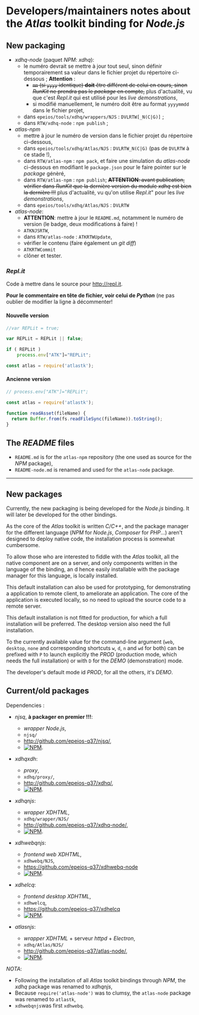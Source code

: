 # Developers/maintainers notes about the *Atlas* toolkit binding for *Node.js*

## New packaging

- *xdhq-node* (paquet *NPM*: *xdhq*):
  - le numéro devrait se mettre à jour tout seul, sinon définir temporairement sa valeur dans le fichier projet du répertoire ci-dessous ; **Attention** :
    - ~~`mm` (si `yyyy` identique) **doit** être différent de celui en cours, sinon *RunKit* ne prendra pas le  *package* en compte,~~ plus d'actualité, vu que c'est *Repl.it* qui est utilisé pour les *live demonstrations*,
    - si modifié manuellement, le numéro doit être au format `yyyymmdd` dans le fichier projet,
  - dans `epeios/tools/xdhq/wrappers/NJS` : `DVLRTW[_N(C|G)]` ;
  - dans `RTW/xdhq-node` : `npm publish` ;
- *atlas-npm*
  - mettre à jour le numéro de version dans le fichier projet du répertoire ci-dessous,
  - dans `epeios/tools/xdhq/Atlas/NJS` : `DVLRTW_N(C|G)` (pas de `DVLRTW` à ce stade !),
  - dans `RTW/atlas-npm` : `npm pack`, et faire une simulation du *atlas-node* ci-dessous en modifiant le `package.json` pour le faire pointer sur le *package* génèré,
  - dans `RTW/atlas-npm` : `npm publish`; ~~**ATTENTION**: avant publication, vérifier dans *RunKit* que la dernière version du module *xdhq* est bien la dernière !!!~~ plus d'actualité, vu qu'on utilise *Repl.it*" pour les *live demonstrations*,
  - dans `epeios/tools/xdhq/Atlas/NJS` : `DVLRTW`
- *atlas-node*:
  - **ATTENTION**: mettre à jour le `README.md`, notamment le numéro de version (le badge, deux modifications à faire) !
  - `ATKNJSRTW`,
  - dans `RTW/atlas-node` : `ATKRTWUpdate`,
  - vérifier le contenu (faire également un *git diff*)
  - `ATKRTWCommit`
  - clôner et tester.

### *Repl.it*

Code à mettre dans le source pour <http://repl.it>.

**Pour le commentaire en tête de fichier, voir celui de *Python*** (ne pas oublier de modifier la ligne à décommenter!

#### Nouvelle version

``` javascript
//var REPLit = true;

var REPLit = REPLit || false;

if ( REPLit )
    process.env["ATK"]="REPLit";

const atlas = require('atlastk');
```

#### Ancienne version

``` javascript
// process.env["ATK"]="REPLit";

const atlas = require('atlastk');

function readAsset(fileName) {
  return Buffer.from(fs.readFileSync(fileName)).toString();
}

```

## The *README* files

- `README.md` is for the `atlas-npm` repository (the one used as source for the *NPM* package),
- `README-node.md` is renamed and used for the `atlas-node` package.

----

## New packages

Currently, the new packaging is being developed for the *Node.js* binding. It will later be developed for the other bindings.

As the core of the *Atlas* toolkit is written *C/C++*, and the package manager for the different language (*NPM* for *Node.js*, *Composer* for *PHP*...) aren't designed to deploy native code, the installation process is somewhat cumbersome.

To allow those who are interested to fiddle with the *Atlas* toolkit, all the native component are on a server, and only components written in the language of the binding, an d hence easily installable with the package manager for this language, is locally installed.

This default installation can also be used for prototyping, for demonstrating a application to remote client, to ameliorate an application. The core of the application is executed locally, so no need to upload the source code to a remote server.

This default installation is not fitted for production, for which a full installation will be preferred. The desktop version also need the full installation.

To the currently available value for the command-line argument (`web`, `desktop`, `none` and corresponding shortcuts `w`, `d`, `n` and `wd` for both) can be prefixed with `P` to launch explicitly the *PROD* (production mode, which needs the full installation) or with `D` for the *DEMO* (demonstration) mode.

The developer's default mode id *PROD*, for all the others, it's *DEMO*.

## Current/old packages

Dependencies :

* *njsq*, **à packager en premier !!!**:
  * *wrapper* *Node.js*,
  * `njsq/`
  * <http://github.com/epeios-q37/njsq/>,
  * [![NPM](https://nodei.co/npm/njsq.png)](https://nodei.co/npm/njsq/).

* *xdhqxdh*:
  * *proxy*,
  * `xdhq/proxy/`,
  * <http://github.com/epeios-q37/xdhq/>,
  * [![NPM](https://nodei.co/npm/xdhqxdh.png)](https://nodei.co/npm/xdhqxdh/).

* *xdhqnjs*:
  * *wrapper* *XDHTML*,
  * `xdhq/wrapper/NJS/`
  * <http://github.com/epeios-q37/xdhq-node/>,
  * [![NPM](https://nodei.co/npm/xdhqnjs.png)](https://nodei.co/npm/xdhqnjs/).

* *xdhwebqnjs*:
  * *frontend* *web* *XDHTML*,
  * `xdhwebq/NJS`,
  * <https://github.com/epeios-q37/xdhwebq-node>
  * [![NPM](https://nodei.co/npm/xdhwebqnjs.png)](https://nodei.co/npm/xdhwebqnjs/).

* *xdhelcq*:
  * *frontend* *desktop* *XDHTML*,
  * `xdhwelcq`,
  * <https://github.com/epeios-q37/xdhelcq>
  * [![NPM](https://nodei.co/npm/xdhelcq.png)](https://nodei.co/npm/xdhelcq/).

* *atlasnjs*:
  * *wrapper* *XDHTML* + serveur *httpd* + *Electron*,
  * `xdhq/Atlas/NJS/`
  * <http://github.com/epeios-q37/atlas-node/>,
  * [![NPM](https://nodei.co/npm/atlastk.png)](https://nodei.co/npm/atlastk/).

*NOTA*:

* Following the installation of all *Atlas* toolkit bindings through *NPM*, the *xdhq* package was renamed to *xdhqnjs*,
* Because `require('atlas-node')` was to clumsy, the `atlas-node` package was renamed to `atlastk`,
* `xdhwebqnjs`was first `xdhwebq`.
